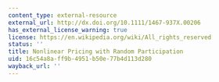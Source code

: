 ```yaml
---
content_type: external-resource
external_url: http://dx.doi.org/10.1111/1467-937X.00206
has_external_license_warning: true
license: https://en.wikipedia.org/wiki/All_rights_reserved
status: ''
title: Nonlinear Pricing with Random Participation
uid: 16c54a8a-ff9b-4951-b50e-77b4d113d280
wayback_url: ''
---
```

